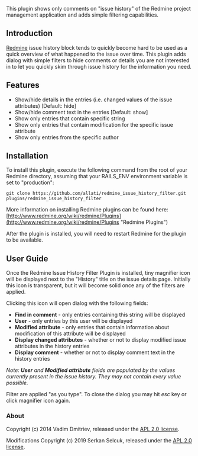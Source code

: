 This plugin shows only comments on "issue history" of the Redmine project management application and adds simple filtering capabilities.

## Introduction

[Redmine](http://www.redmine.org) issue history block tends to quickly become hard to be used as a quick overview of what happened to the issue over time. This plugin adds dialog with simple filters to hide comments or details you are not interested in to let you quickly skim through issue history for the information you need.

## Features

* Show/hide details in the entries (i.e. changed values of the issue attributes) [Default: hide]
* Show/hide comment text in the entries [Default: show]
* Show only entries that contain specific string
* Show only entries that contain modification for the specific issue attribute
* Show only entries from the specific author

## Installation

To install this plugin, execute the following command from the root of your Redmine directory, assuming that your RAILS_ENV environment variable is set to "production":


    git clone https://github.com/allati/redmine_issue_history_filter.git plugins/redmine_issue_history_filter

More information on installing Redmine plugins can be found here: [http://www.redmine.org/wiki/redmine/Plugins](http://www.redmine.org/wiki/redmine/Plugins "Redmine Plugins")

After the plugin is installed, you will need to restart Redmine for the plugin to be available.

## User Guide

Once the Redmine Issue History Filter Plugin is installed, tiny magnifier icon will be displayed next to the "History" title on the issue details page. Initially this icon is transparent, but it will become solid once any of the filters are applied.

Clicking this icon will open dialog with the following fields:

* **Find in comment** - only entries containing this string will be displayed
* **User** - only entries by this user will be displayed
* **Modified attribute** - only entries that contain information about modification of this attribute will be displayed
* **Display changed attributes** - whether or not to display modified issue attributes in the history entries
* **Display comment** - whether or not to display comment text in the history entries

*Note: **User** and  **Modified attribute** fields are populated by the values currently present in the issue history. They may not contain every value possible.*

Filter are applied "as you type". To close the dialog you may hit *esc* key or click magnifier icon again.

### About

Copyright (c) 2014 Vadim Dmitriev, released under the [APL 2.0 license](http://www.apache.org/licenses/LICENSE-2.0.txt).

Modifications Copyright (c) 2019 Serkan Selcuk, released under the [APL 2.0 license](http://www.apache.org/licenses/LICENSE-2.0.txt).
